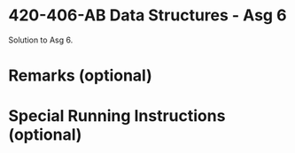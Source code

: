420-406-AB Data Structures - Asg 6
==================================

Solution to Asg 6.

# Remarks (optional)

# Special Running Instructions (optional)

